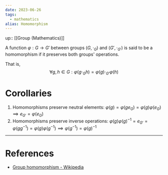 ```yaml
---
date: 2023-06-26
tags:
  - mathematics
alias: Homomorphism
---
```

up:: [[Group (Mathematics)]]

A function $\varphi: G \to G'$ between groups $(G, \cdot_G)$ and $(G', \cdot_{G'})$ is said to be a homomorphism if it preserves both groups' operations. 

That is,
$$
\forall g, h \in G: \varphi(g \cdot_G h) = \varphi(g) \cdot_{G'} \varphi(h)
$$

# Corollaries
1. Homomorphisms preserve neutral elements: $\varphi(g) = \varphi(g e_G) = \varphi(g) \varphi(e_G) \implies e_{G'} = \varphi(e_G)$
2. Homomorphisms preserve inverse operations: $\varphi(g) \varphi(g)^{-1} = e_{G'} = \varphi(g g^{-1}) = \varphi(g) \varphi(g^{-1}) \implies \varphi(g^{-1}) = \varphi(g)^{-1}$ 

---
# References
- [Group homomorphism - Wikipedia](https://en.wikipedia.org/wiki/Group_homomorphism)